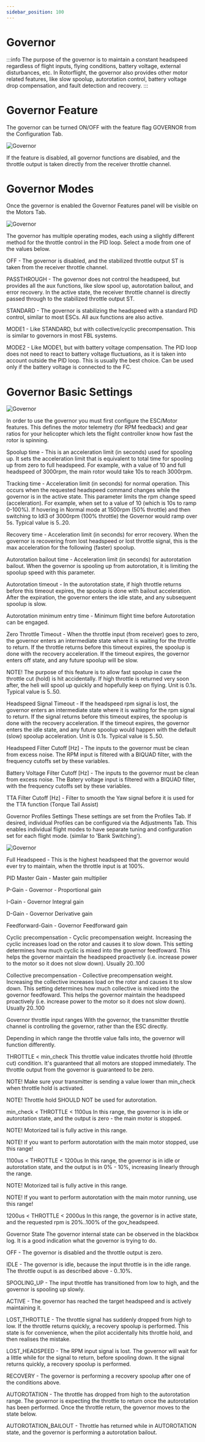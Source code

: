 ```yaml
---
sidebar_position: 100
---
```


# Governor
:::info
The purpose of the governor is to maintain a constant headspeed regardless of flight inputs, flying conditions, battery voltage, external disturbances, etc. In Rotorflight, the governor also provides other motor related features, like slow spoolup, autorotation control, battery voltage drop compensation, and fault detection and recovery.
:::

# Governor Feature
The governor can be turned ON/OFF with the feature flag GOVERNOR from the Configuration Tab.

![Governor](./img/governor-1.png)


If the feature is disabled, all governor functions are disabled, and the throttle output is taken directly from the receiver throttle channel.

# Governor Modes
Once the governor is enabled the Governor Features panel will be visible on the Motors Tab.

![Governor](./img/governor-2.png)

The governor has multiple operating modes, each using a slightly different method for the throttle control in the PID loop. Select a mode from one of the values below.

OFF - The governor is disabled, and the stabilized throttle output ST is taken from the receiver throttle channel.

PASSTHROUGH - The governor does not control the headspeed, but provides all the aux functions, like slow spool up, autorotation bailout, and error recovery. In the active state, the receiver throttle channel is directly passed through to the stabilized throttle output ST.

STANDARD - The governor is stabilizing the headspeed with a standard PID control, similar to most ESCs. All aux functions are also active.

MODE1 - Like STANDARD, but with collective/cyclic precompensation. This is similar to governors in most FBL systems.

MODE2 - Like MODE1, but with battery voltage compensation. The PID loop does not need to react to battery voltage fluctuations, as it is taken into account outside the PID loop. This is usually the best choice. Can be used only if the battery voltage is connected to the FC.

# Governor Basic Settings

![Governor](./img/governor-3.png)

In order to use the governor you must first configure the ESC/Motor features. This defines the motor telemetry (for RPM feedback) and gear ratios for your helicopter which lets the flight controller know how fast the rotor is spinning.

Spoolup time - This is an acceleration limit (in seconds) used for spooling up. It sets the acceleration limit that is equivalent to total time for spooling up from zero to full headspeed. For example, with a value of 10 and full headspeed of 3000rpm, the main rotor would take 10s to reach 3000rpm.

Tracking time - Acceleration limit (in seconds) for normal operation. This occurs when the requested headspeed command changes while the governor is in the active state. This parameter limits the rpm change speed (acceleration). For example, when set to a value of 10 (which is 10s to ramp 0-100%). If hovering in Normal mode at 1500rpm (50% throttle) and then switching to Idl3 of 3000rpm (100% throttle) the Governor would ramp over 5s. Typical value is 5..20.

Recovery time - Acceleration limit (in seconds) for error recovery. When the governor is recovering from lost headspeed or lost throttle signal, this is the max acceleration for the following (faster) spoolup.

Autorotation bailout time - Acceleration limit (in seconds) for autorotation bailout. When the governor is spooling up from autorotation, it is limiting the spoolup speed with this parameter.

Autorotation timeout - In the autorotation state, if high throttle returns before this timeout expires, the spoolup is done with bailout acceleration. After the expiration, the governor enters the idle state, and any subsequent spoolup is slow.

Autorotation minimum entry time - Minimum flight time before Autorotation can be engaged.

Zero Throttle Timeout - When the throttle input (from receiver) goes to zero, the governor enters an intermediate state where it is waiting for the throttle to return. If the throttle returns before this timeout expires, the spoolup is done with the recovery acceleration. If the timeout expires, the governor enters off state, and any future spoolup will be slow.

NOTE! The purpose of this feature is to allow fast spoolup in case the throttle cut (hold) is hit accidentally. If high throttle is returned very soon after, the heli will spool up quickly and hopefully keep on flying. Unit is 0.1s. Typical value is 5..50.

Headspeed Signal Timeout - If the headspeed rpm signal is lost, the governor enters an intermediate state where it is waiting for the rpm signal to return. If the signal returns before this timeout expires, the spoolup is done with the recovery acceleration. If the timeout expires, the governor enters the idle state, and any future spoolup would happen with the default (slow) spoolup acceleration. Unit is 0.1s. Typical value is 5..50.

Headspeed Filter Cutoff [Hz] - The inputs to the governor must be clean from excess noise. The RPM input is filtered with a BIQUAD filter, with the frequency cutoffs set by these variables.

Battery Voltage Filter Cutoff [Hz] - The inputs to the governor must be clean from excess noise. The Batery voltage input is filtered with a BIQUAD filter, with the frequency cutoffs set by these variables.

TTA Filter Cutoff [Hz] - Filter to smooth the Yaw signal before it is used for the TTA function (Torque Tail Assist)

Governor Profiles Settings
These settings are set from the Profiles Tab. If desired, individual Profiles can be configured via the Adjustments Tab. This enables individual flight modes to have separate tuning and configuration set for each flight mode. (similar to 'Bank Switching').

![Governor](./img/governor-4.png)

Full Headspeed - This is the highest headspeed that the governor would ever try to maintain, when the throttle input is at 100%.

PID Master Gain - Master gain multiplier

P-Gain - Governor - Proportional gain

I-Gain - Governor Integral gain

D-Gain - Governor Derivative gain

Feedforward-Gain - Governor Feedforward gain

Cyclic precompensation - Cyclic precompensation weight. Increasing the cyclic increases load on the rotor and causes it to slow down. This setting determines how much cyclic is mixed into the governor feedfoward. This helps the governor maintain the headspeed proactively (i.e. increase power to the motor so it does not slow down). Usually 20..100

Collective precompensation - Collective precompensation weight. Increasing the collective increases load on the rotor and causes it to slow down. This setting determines how much collective is mixed into the governor feedfoward. This helps the governor maintain the headspeed proactively (i.e. increase power to the motor so it does not slow down). Usually 20..100

Governor throttle input ranges
With the governor, the transmitter throttle channel is controlling the governor, rather than the ESC directly.

Depending in which range the throttle value falls into, the governor will function differently.

THROTTLE < min_check
This throttle value indicates throttle hold (throttle cut) condition. It's guaranteed that all motors are stopped immediately. The throttle output from the governor is guaranteed to be zero.

NOTE! Make sure your transmitter is sending a value lower than min_check when throttle hold is activated.

NOTE! Throttle hold SHOULD NOT be used for autorotation.

min_check < THROTTLE < 1100us
In this range, the governor is in idle or autorotation state, and the output is zero - the main motor is stopped.

NOTE! Motorized tail is fully active in this range.

NOTE! If you want to perform autorotation with the main motor stopped, use this range!

1100us < THROTTLE < 1200us
In this range, the governor is in idle or autorotation state, and the output is in 0% - 10%, increasing linearly through the range.

NOTE! Motorized tail is fully active in this range.

NOTE! If you want to perform autorotation with the main motor running, use this range!

1200us < THROTTLE < 2000us
In this range, the governor is in active state, and the requested rpm is 20%..100% of the gov_headspeed.

Governor State
The governor internal state can be observed in the blackbox log. It is a good indication what the governor is trying to do.

OFF - The governor is disabled and the throttle output is zero.

IDLE - The governor is idle, because the input throttle is in the idle range. The throttle ouput is as described above - 0..10%.

SPOOLING_UP - The input throttle has transitioned from low to high, and the governor is spooling up slowly.

ACTIVE - The governor has reached the target headspeed and is actively maintaining it.

LOST_THROTTLE - The throttle signal has suddenly dropped from high to low. If the throttle returns quickly, a recovery spoolup is performed. This state is for convenience, when the pilot accidentally hits throttle hold, and then realises the mistake.

LOST_HEADSPEED - The RPM input signal is lost. The governor will wait for a little while for the signal to return, before spooling down. It the signal returns quickly, a recovery spoolup is performed.

RECOVERY - The governor is performing a recovery spoolup after one of the conditions above.

AUTOROTATION - The throttle has dropped from high to the autorotation range. The governor is expecting the throttle to return once the autorotation has been performed. Once the throttle return, the governor moves to the state below.

AUTOROTATION_BAILOUT - Throttle has returned while in AUTOROTATION state, and the governor is performing a autorotation bailout.